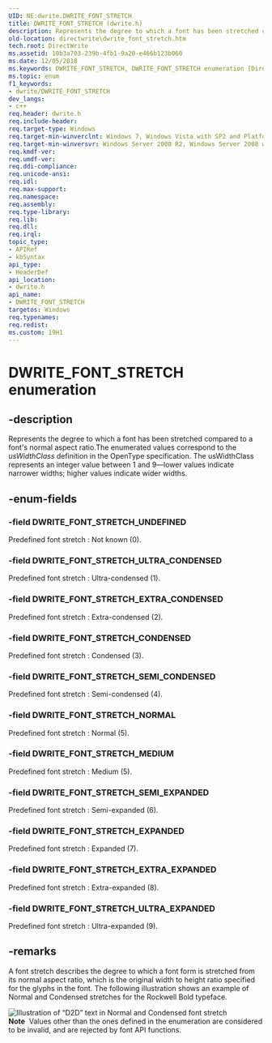 ```yaml
---
UID: NE:dwrite.DWRITE_FONT_STRETCH
title: DWRITE_FONT_STRETCH (dwrite.h)
description: Represents the degree to which a font has been stretched compared to a font's normal aspect ratio.
old-location: directwrite\dwrite_font_stretch.htm
tech.root: DirectWrite
ms.assetid: 10b3a703-239b-4fb1-9a20-e466b123b060
ms.date: 12/05/2018
ms.keywords: DWRITE_FONT_STRETCH, DWRITE_FONT_STRETCH enumeration [Direct Write], DWRITE_FONT_STRETCH_CONDENSED, DWRITE_FONT_STRETCH_EXPANDED, DWRITE_FONT_STRETCH_EXTRA_CONDENSED, DWRITE_FONT_STRETCH_EXTRA_EXPANDED, DWRITE_FONT_STRETCH_MEDIUM, DWRITE_FONT_STRETCH_NORMAL, DWRITE_FONT_STRETCH_SEMI_CONDENSED, DWRITE_FONT_STRETCH_SEMI_EXPANDED, DWRITE_FONT_STRETCH_ULTRA_CONDENSED, DWRITE_FONT_STRETCH_ULTRA_EXPANDED, DWRITE_FONT_STRETCH_UNDEFINED, directwrite.dwrite_font_stretch, dwrite/DWRITE_FONT_STRETCH, dwrite/DWRITE_FONT_STRETCH_CONDENSED, dwrite/DWRITE_FONT_STRETCH_EXPANDED, dwrite/DWRITE_FONT_STRETCH_EXTRA_CONDENSED, dwrite/DWRITE_FONT_STRETCH_EXTRA_EXPANDED, dwrite/DWRITE_FONT_STRETCH_MEDIUM, dwrite/DWRITE_FONT_STRETCH_NORMAL, dwrite/DWRITE_FONT_STRETCH_SEMI_CONDENSED, dwrite/DWRITE_FONT_STRETCH_SEMI_EXPANDED, dwrite/DWRITE_FONT_STRETCH_ULTRA_CONDENSED, dwrite/DWRITE_FONT_STRETCH_ULTRA_EXPANDED, dwrite/DWRITE_FONT_STRETCH_UNDEFINED
ms.topic: enum
f1_keywords:
- dwrite/DWRITE_FONT_STRETCH
dev_langs:
- c++
req.header: dwrite.h
req.include-header: 
req.target-type: Windows
req.target-min-winverclnt: Windows 7, Windows Vista with SP2 and Platform Update for Windows Vista [desktop apps \| UWP apps]
req.target-min-winversvr: Windows Server 2008 R2, Windows Server 2008 with SP2 and Platform Update for Windows Server 2008 [desktop apps \| UWP apps]
req.kmdf-ver: 
req.umdf-ver: 
req.ddi-compliance: 
req.unicode-ansi: 
req.idl: 
req.max-support: 
req.namespace: 
req.assembly: 
req.type-library: 
req.lib: 
req.dll: 
req.irql: 
topic_type:
- APIRef
- kbSyntax
api_type:
- HeaderDef
api_location:
- dwrite.h
api_name:
- DWRITE_FONT_STRETCH
targetos: Windows
req.typenames: 
req.redist: 
ms.custom: 19H1
---
```


# DWRITE_FONT_STRETCH enumeration


## -description


Represents the degree to which a font has been stretched compared to a font's normal aspect ratio.The enumerated values correspond to the <i>usWidthClass</i> definition in the OpenType specification. The usWidthClass represents an integer value between 1 and 9—lower values indicate narrower widths; higher values indicate wider widths.


## -enum-fields




### -field DWRITE_FONT_STRETCH_UNDEFINED

Predefined font stretch : Not known (0).


### -field DWRITE_FONT_STRETCH_ULTRA_CONDENSED

Predefined font stretch : Ultra-condensed (1).


### -field DWRITE_FONT_STRETCH_EXTRA_CONDENSED

Predefined font stretch : Extra-condensed (2).


### -field DWRITE_FONT_STRETCH_CONDENSED

Predefined font stretch : Condensed (3).


### -field DWRITE_FONT_STRETCH_SEMI_CONDENSED

Predefined font stretch : Semi-condensed (4).


### -field DWRITE_FONT_STRETCH_NORMAL

Predefined font stretch : Normal (5).


### -field DWRITE_FONT_STRETCH_MEDIUM

Predefined font stretch : Medium (5).


### -field DWRITE_FONT_STRETCH_SEMI_EXPANDED

Predefined font stretch : Semi-expanded (6).


### -field DWRITE_FONT_STRETCH_EXPANDED

Predefined font stretch : Expanded (7).


### -field DWRITE_FONT_STRETCH_EXTRA_EXPANDED

Predefined font stretch : Extra-expanded (8).


### -field DWRITE_FONT_STRETCH_ULTRA_EXPANDED

Predefined font stretch : Ultra-expanded (9).


## -remarks



A font stretch describes the degree to which a font form is stretched from its normal aspect ratio, which is the original width to height ratio specified for the glyphs in the font. 
The following illustration shows an example of Normal and Condensed stretches for the Rockwell Bold typeface.

<img alt="Illustration of “D2D” text in Normal and Condensed font stretch" src="./images/FontStretch_for_RockwellBold.png"/>

<div class="alert"><b>Note</b>  Values other than the ones defined in the enumeration are considered to be invalid, and are rejected by font API functions.</div>
<div> </div>


